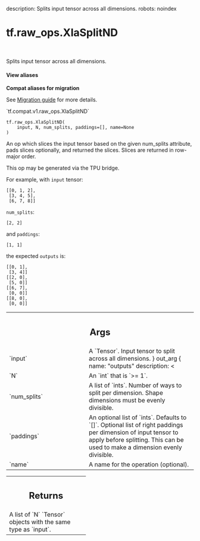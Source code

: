 description: Splits input tensor across all dimensions.
robots: noindex

# tf.raw_ops.XlaSplitND

<!-- Insert buttons and diff -->

<table class="tfo-notebook-buttons tfo-api nocontent" align="left">

</table>



Splits input tensor across all dimensions.


<section class="expandable">
  <h4 class="showalways">View aliases</h4>
  <p>
<b>Compat aliases for migration</b>
<p>See
<a href="https://www.tensorflow.org/guide/migrate">Migration guide</a> for
more details.</p>
<p>`tf.compat.v1.raw_ops.XlaSplitND`</p>
</p>
</section>

<pre class="devsite-click-to-copy prettyprint lang-py tfo-signature-link">
<code>tf.raw_ops.XlaSplitND(
    input, N, num_splits, paddings=[], name=None
)
</code></pre>



<!-- Placeholder for "Used in" -->

An op which slices the input tensor based on the given num_splits attribute,
pads slices optionally, and returned the slices. Slices are returned in
row-major order.

This op may be generated via the TPU bridge.

For example, with `input` tensor:
```
[[0, 1, 2],
 [3, 4, 5],
 [6, 7, 8]]
```
`num_splits`:
```
[2, 2]
```
and `paddings`:
```
[1, 1]
```
the expected `outputs` is:
```
[[0, 1],
 [3, 4]]
[[2, 0],
 [5, 0]]
[[6, 7],
 [0, 0]]
[[8, 0],
 [0, 0]]
```

<!-- Tabular view -->
 <table class="responsive fixed orange">
<colgroup><col width="214px"><col></colgroup>
<tr><th colspan="2"><h2 class="add-link">Args</h2></th></tr>

<tr>
<td>
`input`<a id="input"></a>
</td>
<td>
A `Tensor`. Input tensor to split across all dimensions.
  }
  out_arg {
    name: "outputs"
    description: <<END
Output slices based on input and num_splits defined, in row-major order.
</td>
</tr><tr>
<td>
`N`<a id="N"></a>
</td>
<td>
An `int` that is `>= 1`.
</td>
</tr><tr>
<td>
`num_splits`<a id="num_splits"></a>
</td>
<td>
A list of `ints`.
Number of ways to split per dimension. Shape dimensions must be evenly
divisible.
</td>
</tr><tr>
<td>
`paddings`<a id="paddings"></a>
</td>
<td>
An optional list of `ints`. Defaults to `[]`.
Optional list of right paddings per dimension of input tensor to apply before
splitting. This can be used to make a dimension evenly divisible.
</td>
</tr><tr>
<td>
`name`<a id="name"></a>
</td>
<td>
A name for the operation (optional).
</td>
</tr>
</table>



<!-- Tabular view -->
 <table class="responsive fixed orange">
<colgroup><col width="214px"><col></colgroup>
<tr><th colspan="2"><h2 class="add-link">Returns</h2></th></tr>
<tr class="alt">
<td colspan="2">
A list of `N` `Tensor` objects with the same type as `input`.
</td>
</tr>

</table>

